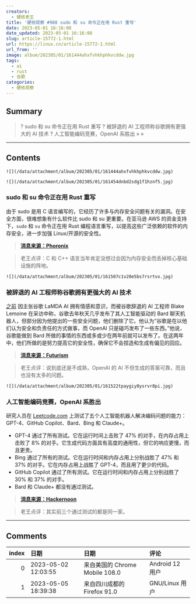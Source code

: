 ```yaml
---
creators:
  - 硬核老王
title: '硬核观察 #988 sudo 和 su 命令正在用 Rust 重写'
date: 2023-05-01 16:16:08
date_updated: 2023-05-01 16:16:08
slug: article-15772-1.html
url: https://linux.cn/article-15772-1.html
url_from: ''
image: album/202305/01/161444ahxfvhkhphkvcddw.jpg
tags:
  - ai
  - rust
  - 谷歌
categories:
  - 硬核观察
---
```


## Summary

> ? sudo 和 su 命令正在用 Rust 重写
> ? 被辞退的 AI 工程师称谷歌拥有更强大的 AI 技术
> ? 人工智能编码竞赛，OpenAI 系胜出
> » 
> »

***

<!-- more -->

## Contents

`![](/data/attachment/album/202305/01/161444ahxfvhkhphkvcddw.jpg)`

`![](/data/attachment/album/202305/01/161454dnbd2sdg1f1hznf5.jpg)`

### sudo 和 su 命令正在用 Rust 重写

由于 sudo 是用 C 语言编写的，它经历了许多与内存安全问题有关的漏洞。在安全方面，很难想象有什么软件比 sudo 和 su 更重要。在亚马逊 AWS 的资金支持下，`sudo` 和 `su` 命令正在用 Rust 编程语言重写，以提高这些广泛依赖的软件的内存安全，进一步加强 Linux/开源的安全性。

> 
> **[消息来源：Phoronix](https://www.phoronix.com/news/sudo-su-rewrite-rust)**
> 
> 
> 

> 
> 老王点评：C 和 C++ 语言当年肯定没想过会因为内存安全而丢掉核心基础设施的阵地。
> 
> 
> 

`![](/data/attachment/album/202305/01/161507c1v20e5bs7rsrtvx.jpg)`

### 被辞退的 AI 工程师称谷歌拥有更强大的 AI 技术

[之前](https://linux.cn/article-14705-1.html) 因主张谷歌 LaMDA AI 拥有情感和意识，而被谷歌辞退的 AI 工程师 Blake Lemoine 在采访中称，谷歌去年秋天几乎发布了其人工智能驱动的 Bard 聊天机器人，但部分因为他提出的一些安全问题，他们删除了它。他认为“谷歌是在以他们认为安全和负责任的方式做事，而 OpenAI 只是碰巧发布了一些东西。”他说，谷歌能做到 Bard 所做的事情的东西或多或少在两年前就可以发布了。在这两年中，他们所做的是努力提高它的安全性，确保它不会捏造和生成有偏见的回应。

> 
> **[消息来源：Futurism](https://futurism.com/blake-lemoine-google-interview)**
> 
> 
> 

> 
> 老王点评：说到底还是不成熟，OpenAI 的 AI 不但生成的答案可靠，而且也没有太多的问题。
> 
> 
> 

`![](/data/attachment/album/202305/01/161522tpaygiy0ysrvr8pi.jpg)`

### 人工智能编码竞赛，OpenAI 系胜出

研究人员在 [Leetcode.com](http://leetcode.com/) 上测试了五个人工智能机器人解决编码问题的能力：GPT-4、GitHub Copilot、Bard、Bing 和 Claude+。

* GPT-4 通过了所有测试。它在运行时间上击败了 47% 的对手，在内存占用上击败了 8% 的对手。它生成代码方面具有高度的通用性，但它的响应更慢，而且更贵。
* Bing 通过了所有的测试。它在运行时间和内存占用上分别战胜了 47% 和 37% 的对手。它在内存占用上战胜了 GPT-4，而且用了更少的代码。
* GitHub Copilot 通过了所有测试。它在运行时间和内存占用上分别战胜了 30% 和 37% 的对手。
* Bard 和 Claude+ 都没有通过测试。

> 
> **[消息来源：Hackernoon](https://hackernoon.com/how-ai-bots-code-comparing-bing-claude-co-pilot-gpt-4-and-bard)**
> 
> 
> 

> 
> 老王点评：其实前三个通过测试的都是同一家。
> 
> 
>

***

## Comments

|   index | 日期                | 日期                                           | 评论                                                                                                                                                         |
|--------:|:--------------------|:-----------------------------------------------|:-------------------------------------------------------------------------------------------------------------------------------------------------------------|
|       0 | 2023-05-02 12:03:55 | 来自美国的 Chrome Mobile 108.0|Android 12 用户 | sudo接连两次爆出高危漏洞，已经换用doas                                                                                                                       |
|       1 | 2023-05-05 18:39:38 | 来自四川成都的 Firefox 91.0|GNU/Linux 用户     | 好像编程语言是无限的，c,c++,java,python,javascript,html,go,rust,php,fortran,perl......信息技术迭代太快，信息更新太快，一个组织比个人更适合在信息技术领域生存 |
